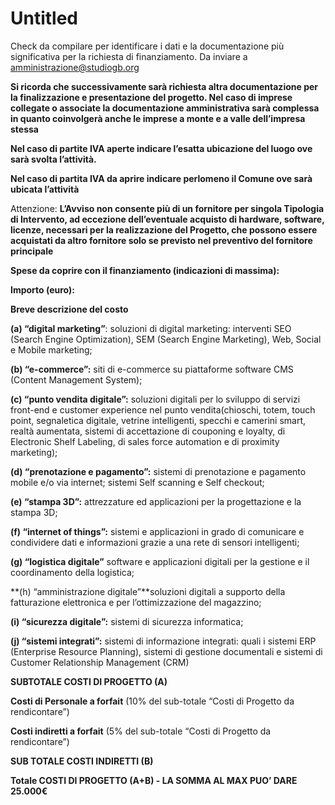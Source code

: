 # Untitled

Check da compilare per identificare i dati e la documentazione più significativa per la richiesta di finanziamento. Da inviare a [amministrazione@studiogb.org](mailto:progettazione@studiogb.org)

**Si ricorda che successivamente sarà richiesta altra documentazione per la finalizzazione e presentazione del progetto. Nel caso di imprese collegate o associate la documentazione amministrativa sarà complessa in quanto coinvolgerà anche le imprese a monte e a valle dell’impresa stessa**

**Nel caso di partite IVA aperte indicare l’esatta ubicazione del luogo ove sarà svolta l’attività.**

**Nel caso di partita IVA da aprire indicare perlomeno il Comune ove sarà ubicata l’attività**

Attenzione: **L’Avviso non consente più di un fornitore per singola Tipologia di Intervento, ad eccezione dell’eventuale acquisto di hardware, software, licenze, necessari per la realizzazione del Progetto, che possono essere acquistati da altro fornitore solo se previsto nel preventivo del fornitore principale**

**Spese da coprire con il finanziamento \(indicazioni di massima\):**

**Importo \(euro\):**

**Breve descrizione del costo**

**\(a\) “digital marketing”**: soluzioni di digital marketing: interventi SEO \(Search Engine Optimization\), SEM \(Search Engine Marketing\), Web, Social e Mobile marketing;

**\(b\) “e-commerce”:** siti di e-commerce su piattaforme software CMS \(Content Management System\);

**\(c\) “punto vendita digitale”:** soluzioni digitali per lo sviluppo di servizi front-end e customer experience nel punto vendita\(chioschi, totem, touch point, segnaletica digitale, vetrine intelligenti, specchi e camerini smart, realtà aumentata, sistemi di accettazione di couponing e loyalty, di Electronic Shelf Labeling, di sales force automation e di proximity marketing\);

**\(d\) “prenotazione e pagamento”:** sistemi di prenotazione e pagamento mobile e/o via internet; sistemi Self scanning e Self checkout;

**\(e\) “stampa 3D”:** attrezzature ed applicazioni per la progettazione e la stampa 3D;

**\(f\) “internet of things”:** sistemi e applicazioni in grado di comunicare e condividere dati e informazioni grazie a una rete di sensori intelligenti;

**\(g\) “logistica digitale”** software e applicazioni digitali per la gestione e il coordinamento della logistica;

**\(h\) “amministrazione digitale”**soluzioni digitali a supporto della fatturazione elettronica e per l’ottimizzazione del magazzino;

**\(i\) “sicurezza digitale”:** sistemi di sicurezza informatica;

**\(j\) “sistemi integrati”:** sistemi di informazione integrati: quali i sistemi ERP \(Enterprise Resource Planning\), sistemi di gestione documentali e sistemi di Customer Relationship Management \(CRM\)

**SUBTOTALE COSTI DI PROGETTO \(A\)**

**Costi di Personale a forfait** \(10% del sub-totale “Costi di Progetto da rendicontare”\)

**Costi indiretti a forfait** \(5% del sub-totale “Costi di Progetto da rendicontare”\)

**SUB TOTALE COSTI INDIRETTI \(B\)**

**Totale COSTI DI PROGETTO \(A+B\) - LA SOMMA AL MAX PUO’ DARE 25.000€**


